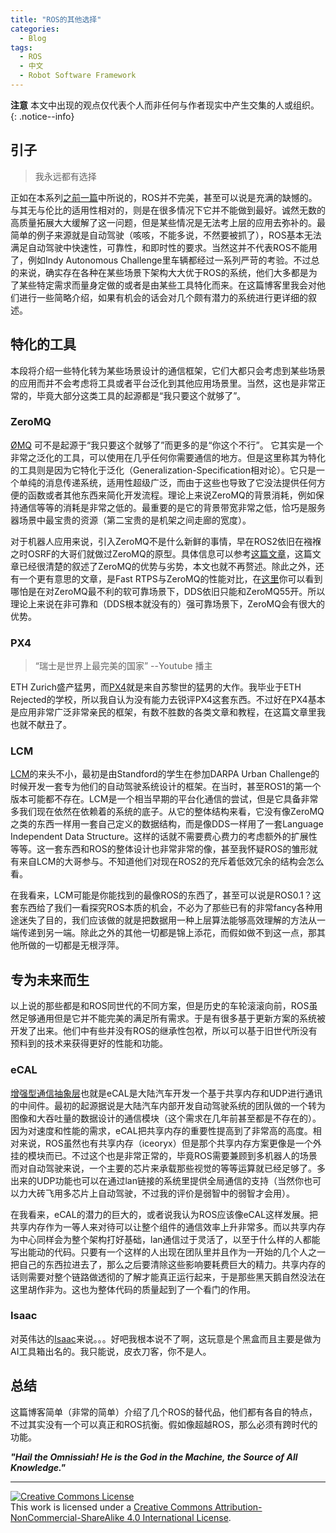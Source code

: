 ```yaml
---
title: "ROS的其他选择"
categories:
  - Blog
tags:
  - ROS
  - 中文
  - Robot Software Framework
---
```


**注意** 本文中出现的观点仅代表个人而非任何与作者现实中产生交集的人或组织。
{: .notice--info}

## 引子

> 我永远都有选择

正如在本系列[之前一篇](https://omnissiah-enlightenment.github.io/blog/ROS2-the-spine-of-robots_cn/)中所说的，ROS并不完美，甚至可以说是充满的缺憾的。与其无与伦比的适用性相对的，则是在很多情况下它并不能做到最好。诚然无数的高质量拓展大大缓解了这一问题，但是某些情况是无法考上层的应用去弥补的。最简单的例子来源就是自动驾驶（咳咳，不能多说，不然要被抓了），ROS基本无法满足自动驾驶中快速性，可靠性，和即时性的要求。当然这并不代表ROS不能用了，例如Indy Autonomous Challenge里车辆都经过一系列严苛的考验。不过总的来说，确实存在各种在某些场景下架构大大优于ROS的系统，他们大多都是为了某些特定需求而量身定做的或者是由某些工具特化而来。在这篇博客里我会对他们进行一些简略介绍，如果有机会的话会对几个颇有潜力的系统进行更详细的叙述。

## 特化的工具
本段将介绍一些特化转为某些场景设计的通信框架，它们大都只会考虑到某些场景的应用而并不会考虑将工具或者平台泛化到其他应用场景里。当然，这也是非常正常的，毕竟大部分这类工具的起源都是“我只要这个就够了”。

### ZeroMQ
[ØMQ](https://zguide.zeromq.org/) 可不是起源于“我只要这个就够了”而更多的是“你这个不行”。 它其实是一个非常之泛化的工具，可以使用在几乎任何你需要通信的地方。但是这里称其为特化的工具则是因为它特化于泛化（Generalization-Specification相对论）。它只是一个单纯的消息传递系统，适用性超级广泛，而由于这些也导致了它没法提供任何方便的函数或者其他东西来简化开发流程。理论上来说ZeroMQ的背景消耗，例如保持通信等等的消耗是非常之低的。最重要的是它的背景带宽非常之低，恰巧是服务器场景中最宝贵的资源（第二宝贵的是机架之间走廊的宽度）。

对于机器人应用来说，引入ZeroMQ不是什么新鲜的事情，早在ROS2依旧在襁褓之时OSRF的大哥们就做过ZeroMQ的原型。具体信息可以参考[这篇文章](https://design.ros2.org/articles/ros_with_zeromq.html)，这篇文章已经很清楚的叙述了ZeroMQ的优势与劣势，本文也就不再赘述。除此之外，还有一个更有意思的文章，是Fast RTPS与ZeroMQ的性能对比，在[这里](https://www.eprosima.com/index.php/resources-all/performance/zmq-vs-eprosima-fast-rtps)你可以看到哪怕是在对ZeroMQ最不利的软可靠场景下，DDS依旧只能和ZeroMQ55开。所以理论上来说在非可靠和（DDS根本就没有的）强可靠场景下，ZeroMQ会有很大的优势。

### PX4

> “瑞士是世界上最完美的国家” --Youtube 播主

ETH Zurich盛产猛男，而[PX4](https://px4.io/)就是来自苏黎世的猛男的大作。我毕业于ETH Rejected的学校，所以我自认为没有能力去锐评PX4这套东西。不过好在PX4基本是应用非常广泛非常亲民的框架，有数不胜数的各类文章和教程，在这篇文章里我也就不献丑了。

### LCM

[LCM](https://lcm-proj.github.io/tutorial_general.html)的来头不小，最初是由Standford的学生在参加DARPA Urban Challenge的时候开发一套专为他们的自动驾驶系统设计的框架。在当时，甚至ROS1的第一个版本可能都不存在。LCM是一个相当早期的平台化通信的尝试，但是它具备非常多我们现在依然在依赖着的系统的底子。从它的整体结构来看，它没有像ZeroMQ之类的东西一样用一套自己定义的数据结构，而是像DDS一样用了一套Language Independent Data Structure。这样的话就不需要费心费力的考虑额外的扩展性等等。这一套东西和ROS的整体设计也非常非常的像，甚至我怀疑ROS的雏形就有来自LCM的大哥参与。不知道他们对现在ROS2的充斥着低效冗余的结构会怎么看。

在我看来，LCM可能是你能找到的最像ROS的东西了，甚至可以说是ROS0.1？这套东西给了我们一看探究ROS本质的机会，不必为了那些已有的非常fancy各种用途迷失了目的，我们应该做的就是把数据用一种上层算法能够高效理解的方法从一端传递到另一端。除此之外的其他一切都是锦上添花，而假如做不到这一点，那其他所做的一切都是无根浮萍。

## 专为未来而生
以上说的那些都是和ROS同世代的不同方案，但是历史的车轮滚滚向前，ROS虽然足够通用但是它并不能完美的满足所有需求。于是有很多基于更新方案的系统被开发了出来。他们中有些并没有ROS的继承性包袱，所以可以基于旧世代所没有预料到的技术来获得更好的性能和功能。

### eCAL

[增强型通信抽象层](https://continental.github.io/ecal/)也就是eCAL是大陆汽车开发一个基于共享内存和UDP进行通讯的中间件。最初的起源据说是大陆汽车内部开发自动驾驶系统的团队做的一个转为图像和大吞吐量的数据设计的通信模块（这个需求在几年前甚至都是不存在的）。因为对速度和性能的需求，eCAL把共享内存的重要性提高到了非常高的高度。相对来说，ROS虽然也有共享内存（iceoryx）但是那个共享内存方案更像是一个外挂的模块而已。不过这个也是非常正常的，毕竟ROS需要兼顾到多机器人的场景而对自动驾驶来说，一个主要的芯片来承载那些视觉的等等运算就已经足够了。多出来的UDP功能也可以在通过lan链接的系统里提供全局通信的支持（当然你也可以力大砖飞用多芯片上自动驾驶，不过我的评价是弱智中的弱智才会用）。

在我看来，eCAL的潜力的巨大的，或者说我认为ROS应该像eCAL这样发展。把共享内存作为一等人来对待可以让整个组件的通信效率上升非常多。而以共享内存为中心同样会为整个架构打好基础，lan通信过于灵活了，以至于什么样的人都能写出能动的代码。只要有一个这样的人出现在团队里并且作为一开始的几个人之一把自己的东西拉进去了，那么之后要清除这些影响要耗费巨大的精力。共享内存的话则需要对整个链路做透彻的了解才能真正运行起来，于是那些黑天鹅自然没法在这里胡作非为。这也为整体代码的质量起到了一个看门的作用。

### Isaac

对英伟达的[Isaac](https://developer.nvidia.com/isaac-sdk)来说。。。好吧我根本说不了啊，这玩意是个黑盒而且主要是做为AI工具箱出名的。我只能说，皮衣刀客，你不是人。

## 总结

这篇博客简单（非常的简单）介绍了几个ROS的替代品，他们都有各自的特点，不过其实没有一个可以真正和ROS抗衡。假如像超越ROS，那么必须有跨时代的功能。

***"Hail the Omnissiah! He is the God in the Machine, the Source of All Knowledge."***

---

<a rel="license" href="http://creativecommons.org/licenses/by-nc-sa/4.0/"><img alt="Creative Commons License" style="border-width:0" src="https://i.creativecommons.org/l/by-nc-sa/4.0/88x31.png" /></a><br />This work is licensed under a <a rel="license" href="http://creativecommons.org/licenses/by-nc-sa/4.0/">Creative Commons Attribution-NonCommercial-ShareAlike 4.0 International License</a>.



